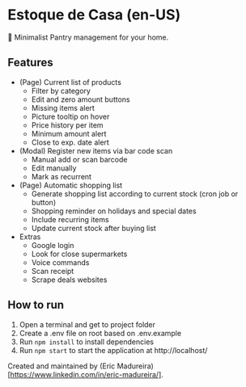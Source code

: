 # Estoque de Casa (en-US)
🛒 Minimalist Pantry management for your home.

## Features
- (Page) Current list of products
  - Filter by category
  - Edit and zero amount buttons
  - Missing items alert
  - Picture tooltip on hover
  - Price history per item
  - Minimum amount alert
  - Close to exp. date alert
- (Modal) Register new items via bar code scan
  - Manual add or scan barcode
  - Edit manually
  - Mark as recurrent
- (Page) Automatic shopping list
  - Generate shopping list according to current stock (cron job or button)
  - Shopping reminder on holidays and special dates
  - Include recurring items
  - Update current stock after buying list
- Extras
  - Google login
  - Look for close supermarkets
  - Voice commands
  - Scan receipt
  - Scrape deals websites

## How to run
1. Open a terminal and get to project folder
2. Create a .env file on root based on .env.example
3. Run `npm install` to install dependencies
4. Run `npm start` to start the application at http://localhost/

Created and maintained by (Eric Madureira)[https://www.linkedin.com/in/eric-madureira/].
